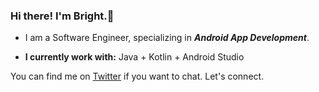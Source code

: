 ### Hi there! I'm Bright.👋

* I am a Software Engineer, specializing in **_Android App Development_**.

* **I currently work with:** Java + Kotlin + Android Studio

You can find me on [Twitter](https://twitter.com/briocodes) if you want to chat. Let's connect.
<!--
**briocodes/briocodes** is a ✨ _special_ ✨ repository because its `README.md` (this file) appears on your GitHub profile.
Here are some ideas to get you started:

- 🔭 I’m currently working on...
- 🌱 I’m currently learning ...
- 👯 I’m looking to collaborate on...
- 🤔 I’m looking for help with ...
- 💬 Ask me about ...
- 📫 How to reach me: ...
- 😄 Pronouns: ...
- ⚡ Fun fact: ...
-->
